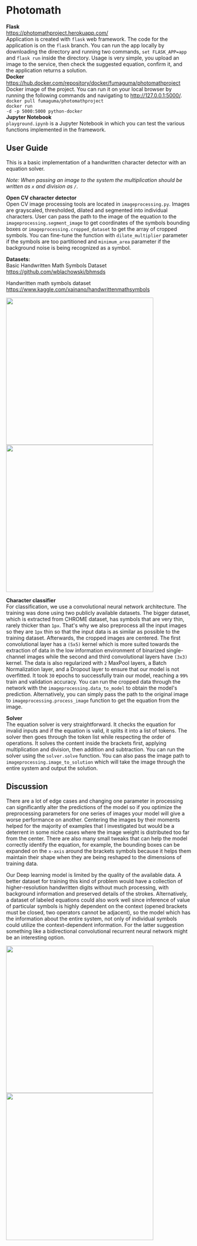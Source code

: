 # Photomath

**Flask**<br/>
https://photomathproject.herokuapp.com/<br/>
Application is created with <code>flask</code> web framework. The code for the application is on the <code>flask</code> branch. You can run the app locally by downloading the directory and running two commands, <code>set FLASK_APP=app</code> and <code>flask run</code> inside the directory. Usage is very simple, you upload an image to the service, then check the suggested equation, confirm it, and the application returns a solution.<br/>
**Docker**<br/>
https://hub.docker.com/repository/docker/fumaguma/photomathproject<br/>
Docker image of the project. You can run it on your local browser by running the following commands and navigating to http://127.0.0.1:5000/. <br/>
<code>docker pull fumaguma/photomathproject</code><br/>
<code>docker run -d -p 5000:5000 python-docker</code><br/>
**Jupyter Notebook**<br/>
<code>playground.ipynb</code> is a Jupyter Notebook in which you can test the various functions implemented in the framework.

## User Guide
This is a basic implementation of a handwritten character detector with an equation solver. 

*Note: When passing an image to the system the multiplication should be written as `x` and division as `/`.*

**Open CV character detector**<br/>
Open CV image processing tools are located in <code>imageprocessing.py</code>. Images are grayscaled, thresholded, dilated and segmented into individual characters. User can pass the path to the image of the equation to the <code>imageprocessing.segment_image</code> to get coordinates of the symbols bounding boxes or <code>imageprocessing.cropped_dataset</code> to get the array of cropped symbols. 
You can fine-tune the function with <code>dilate_multiplier</code> parameter if the symbols are too partitioned and <code>minimum_area</code> parameter if the background noise is being recognized as a symbol.

**Datasets:<br/>**
 Basic Handwritten Math Symbols Dataset<br/>
 https://github.com/wblachowski/bhmsds

 Handwritten math symbols dataset<br/>
 https://www.kaggle.com/xainano/handwrittenmathsymbols

<p float="left">
  <img src="https://user-images.githubusercontent.com/53495210/149681422-ab9810e2-5bdf-4f35-890b-e434910bb69f.png"/ width="400">
  <img src="https://user-images.githubusercontent.com/53495210/149789537-5c83d79f-3cac-4a80-9988-238d3cb2f60c.png"/ width="400">
</p>

**Character classifier**<br/>
For classification, we use a convolutional neural network architecture. The training was done using two publicly available datasets. 
The bigger dataset, which is extracted from CHROME dataset, has symbols that are very thin, rarely thicker than `1px`. That's why we also preprocess all the input images so
they are `1px` thin so that the input data is as similar as possible to the training dataset. Afterwards, the cropped images are centered.
The first convolutional layer has a `(5x5)` kernel which is more suited towards the extraction of data in the low information environment of binarized single-channel images while the second and third convolutional layers have `(3x3)` kernel. The data is
also regularized with `2` MaxPool layers, a Batch Normalization layer, and a Dropout layer to ensure that our model is not overfitted.
It took `30` epochs to successfully train our model, reaching a `99%` train and validation accuracy. You can run the cropped data through the network with the <code>imageprocessing.data_to_model</code> to obtain the model's prediction. Alternatively, you can simply pass the path to the original image to <code>imageprocessing.process_image</code> function to get the equation from the image.

**Solver**<br/>
The equation solver is very straightforward. It checks the equation for invalid inputs and if the equation is valid, it splits it into a list of tokens. The solver then goes through the token list while respecting the order of operations. It solves the content inside the brackets first, applying multiplication and division, then addition and subtraction. You can run the solver using the <code>solver.solve</code> function. You can also pass the image path to <code>imageprocessing.image_to_solution</code> which will take the image through the entire system and output the solution.

## Discussion

There are a lot of edge cases and changing one parameter in processing can significantly alter the predictions of the model so if you optimize the preprocessing parameters for one series of images your model will give a worse performance on another. Centering the images by their moments helped for the majority of examples that I investigated but would be a deterrent in some niche cases where the image weight is distributed too far from the center. There are also many small tweaks that can help the model correctly identify the equation, for example, the bounding boxes can be expanded on the `x-axis` around the brackets symbols because it helps them maintain their shape when they are being reshaped to the dimensions of training data.

Our Deep learning model is limited by the quality of the available data. A better dataset for training this kind of problem would have a collection of higher-resolution handwritten digits without much processing, with background information and preserved details of the strokes. Alternatively, a dataset of labeled equations could also work well since inference of value of particular symbols is highly dependent on the context (opened brackets must be closed, two operators cannot be adjacent), so the model which has the information about the entire system, not only of individual symbols could utilize the context-dependent information. For the latter suggestion something like a bidirectional convolutional recurrent neural network might be an interesting option.

<p float="left">
  <img src="https://user-images.githubusercontent.com/53495210/149847896-6d0f80ab-4686-4beb-a5d1-6ac92cd415db.jpg"/ width="400">
  <img src="https://user-images.githubusercontent.com/53495210/149847509-7a855326-80cc-4b0d-90f2-1e2ec1d8f4a3.jpg"/ width="400">
</p>

